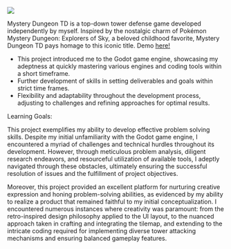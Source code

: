 [![](https://markdown-videos-api.jorgenkh.no/youtu.be/IOOp90k1Q04)](https://youtu.be/IOOp90k1Q04)

Mystery Dungeon TD is a top-down tower defense game developed independently by myself. Inspired by the nostalgic charm of Pokémon Mystery Dungeon: Explorers of Sky, a beloved childhood favorite, Mystery Dungeon TD pays homage to this iconic title. Demo [<u>here!</u>](https://taeden.itch.io/mystery-dungeon-td)
- This project introduced me to the Godot game engine, showcasing my adeptness at quickly mastering various engines and coding tools within a short timeframe. 
- Further development of skills in setting deliverables and goals within strict time frames.
- Flexibility and adaptability throughout the development process, adjusting to challenges and refining approaches for optimal results.

Learning Goals:

This project exemplifies my ability to develop effective problem solving skills. Despite my initial unfamiliarity with the Godot game engine, I encountered a myriad of challenges and technical hurdles throughout its development. However, through meticulous problem analysis, diligent research endeavors, and resourceful utilization of available tools, I adeptly navigated through these obstacles, ultimately ensuring the successful resolution of issues and the fulfillment of project objectives.

Moreover, this project provided an excellent platform for nurturing creative expression and honing problem-solving abilities, as evidenced by my ability to realize a product that remained faithful to my initial conceptualization. I encountered numerous instances where creativity was paramount: from the retro-inspired design philosophy applied to the UI layout, to the nuanced approach taken in crafting and integrating the tilemap, and extending to the intricate coding required for implementing diverse tower attacking mechanisms and ensuring balanced gameplay features.
